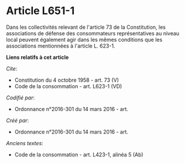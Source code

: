 # Article L651-1

Dans les collectivités relevant de l'article 73 de la Constitution, les associations de défense des consommateurs
représentatives au niveau local peuvent également agir dans les mêmes conditions que les associations mentionnées à l'article
L. 623-1.

**Liens relatifs à cet article**

_Cite_:

  - Constitution du 4 octobre 1958 - art. 73 (V)
  - Code de la consommation - art. L623-1 (VD)

_Codifié par_:

  - Ordonnance n°2016-301 du 14 mars 2016 - art.

_Créé par_:

  - Ordonnance n°2016-301 du 14 mars 2016 - art.

_Anciens textes_:

  - Code de la consommation - art. L423-1, alinéa 5 (Ab)
